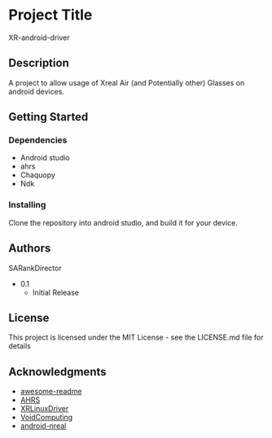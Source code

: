 # Project Title

XR-android-driver

## Description

A project to allow usage of Xreal Air (and Potentially other) Glasses on android devices.

## Getting Started

### Dependencies

- Android studio
- ahrs
- Chaquopy
- Ndk

### Installing

Clone the repository into android studio, and build it for your device.


## Authors


SARankDirector

* 0.1
    * Initial Release

## License

This project is licensed under the MIT License - see the LICENSE.md file for details

## Acknowledgments

* [awesome-readme](https://github.com/matiassingers/awesome-readme)
* [AHRS](https://github.com/Mayitzin/ahrs)
* [XRLinuxDriver]([https://github.com/dbader/readme-template](https://github.com/wheaney/XRLinuxDriver))
* [VoidComputing]([https://gist.github.com/zenorocha/4526327](https://voidcomputing.hu/))
* [android-nreal](https://github.com/enricoros/android-nreal)

